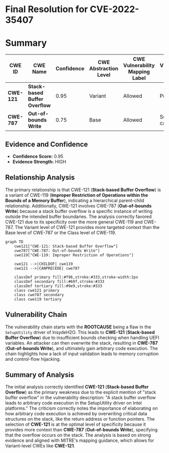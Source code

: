 # Final Resolution for CVE-2022-35407

# Summary
| CWE ID | CWE Name | Confidence | CWE Abstraction Level | CWE Vulnerability Mapping Label | CWE-Vulnerability Mapping Notes |
|---|---|---|---|---|---|
| **CWE-121** | **Stack-based Buffer Overflow** | 0.95 | Variant | Allowed | Primary CWE |
| **CWE-787** | **Out-of-bounds Write** | 0.75 | Base | Allowed | Secondary candidate. |

## Evidence and Confidence

*   **Confidence Score:** 0.95
*   **Evidence Strength:** HIGH

## Relationship Analysis
The primary relationship is that CWE-121 (**Stack-based Buffer Overflow**) is a variant of CWE-119 (**Improper Restriction of Operations within the Bounds of a Memory Buffer**), indicating a hierarchical parent-child relationship. Additionally, CWE-121 involves CWE-787 (**Out-of-bounds Write**) because a stack buffer overflow is a specific instance of writing outside the intended buffer boundaries. The analysis correctly favored CWE-121 due to its specificity over the more general CWE-119 and CWE-787. The Variant level of CWE-121 provides more targeted context than the Base level of CWE-787 or the Class level of CWE-119.

```mermaid
graph TD
    cwe121["CWE-121: Stack-based Buffer Overflow"]
    cwe787["CWE-787: Out-of-bounds Write"]
    cwe119["CWE-119: Improper Restriction of Operations"]
    
    cwe121 -->|CHILDOF| cwe119
    cwe121 -->|CANPRECEDE| cwe787
    
    classDef primary fill:#f96,stroke:#333,stroke-width:2px
    classDef secondary fill:#69f,stroke:#333
    classDef tertiary fill:#9e9,stroke:#333
    class cwe121 primary
    class cwe787 secondary
    class cwe119 tertiary
```

## Vulnerability Chain
The vulnerability chain starts with the **ROOTCAUSE** being a flaw in the `SetupUtility` driver of InsydeH2O. This leads to **CWE-121** (**Stack-based Buffer Overflow**) due to insufficient bounds checking when handling UEFI variables. An attacker can then overwrite the stack, resulting in **CWE-787** (**Out-of-bounds Write**), and ultimately gain arbitrary code execution. The chain highlights how a lack of input validation leads to memory corruption and control-flow hijacking.

## Summary of Analysis
The initial analysis correctly identified **CWE-121** (**Stack-based Buffer Overflow**) as the primary weakness due to the explicit mention of "stack buffer overflow" in the vulnerability description: "A stack buffer overflow leads to arbitrary code execution in the SetupUtility driver on Intel platforms." The criticism correctly notes the importance of elaborating on how arbitrary code execution is achieved by overwriting critical data structures on the stack, like the return address or function pointers. The selection of **CWE-121** is at the optimal level of specificity because it provides more context than **CWE-787** (**Out-of-bounds Write**), specifying that the overflow occurs on the stack. The analysis is based on strong evidence and aligned with MITRE's mapping guidance, which allows for Variant-level CWEs like **CWE-121**.